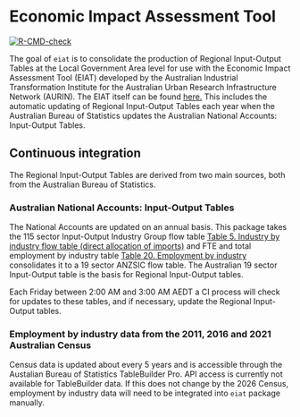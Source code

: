 
<!-- README.md is generated from README.Rmd. Please edit that file -->

# Economic Impact Assessment Tool

<!-- badges: start -->

[![R-CMD-check](https://github.com/aiti-flinders/eiat/actions/workflows/R-CMD-check.yaml/badge.svg)](https://github.com/aiti-flinders/eiat/actions/workflows/R-CMD-check.yaml)

<!-- badges: end -->

The goal of `eiat` is to consolidate the production of Regional
Input-Output Tables at the Local Government Area level for use with the
Economic Impact Assessment Tool (EIAT) developed by the Australian
Industrial Transformation Institute for the Australian Urban Research
Infrastructure Network (AURIN). The EIAT itself can be found
[here.](https://github.com/aiti-flinders/eiat-app "Economic Impact Assessment Tool")
This includes the automatic updating of Regional Input-Output Tables
each year when the Australian Bureau of Statistics updates the
Australian National Accounts: Input-Output Tables.

## Continuous integration

The Regional Input-Output Tables are derived from two main sources, both
from the Australian Bureau of Statistics.

### Australian National Accounts: Input-Output Tables

The National Accounts are updated on an annual basis. This package takes
the 115 sector Input-Output Industry Group flow table [Table 5. Industry
by industry flow table (direct allocation of
imports)](https://www.abs.gov.au/statistics/economy/national-accounts/australian-national-accounts-input-output-tables/2019-20/520905500105.xlsx)
and FTE and total employment by industry table [Table 20. Employment by
industry](https://www.abs.gov.au/statistics/economy/national-accounts/australian-national-accounts-input-output-tables/2019-20/520905500120.xlsx)
consolidates it to a 19 sector ANZSIC flow table. The Australian 19
sector Input-Output table is the basis for Regional Input-Output tables.

Each Friday between 2:00 AM and 3:00 AM AEDT a CI process will check for
updates to these tables, and if necessary, update the Regional
Input-Output tables.

### Employment by industry data from the 2011, 2016 and 2021 Australian Census

Census data is updated about every 5 years and is accessible through the
Austalian Bureau of Statistics TableBuilder Pro. API access is currently
not available for TableBuilder data. If this does not change by the 2026
Census, employment by industry data will need to be integrated into
`eiat` package manually.
